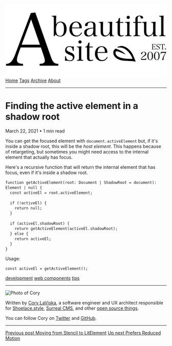 <a href="../../index.html" class="header-link"><img src="../../images/logos/wordmark.svg" alt="A Beautiful Site" class="wordmark" /></a> <a href="../../index.html" class="nav-item">Home</a> <a href="../../tags/index.html" class="nav-item">Tags</a> <a href="../index.html" class="nav-item">Archive</a> <a href="../../about/index.html" class="nav-item">About</a>

------------------------------------------------------------------------

Finding the active element in a shadow root
===========================================

March 22, 2021 • 1 min read

You can get the focused element with `document.activeElement` but, if it's inside a shadow root, this will be the *host element*. This happens because of retargeting, but sometimes you might need access to the internal element that actually has focus.

Here's a recursive function that will return the internal element that has focus, even if it's inside a shadow root.

    function getActiveElement(root: Document | ShadowRoot = document): Element | null {
      const activeEl = root.activeElement;

      if (!activeEl) {
        return null;
      }

      if (activeEl.shadowRoot) {
        return getActiveElement(activeEl.shadowRoot);
      } else {
        return activeEl;
      }
    }

Usage:

    const activeEl = getActiveElement();

<a href="../../tags/development/index.html" class="post-tag">development</a> <a href="../../tags/web%20components/index.html" class="post-tag">web components</a> <a href="../../tags/tips/index.html" class="post-tag">tips</a>

------------------------------------------------------------------------

<img src="http://0.gravatar.com/avatar/bf1b3b95fd5b096a3592247c29667b33?s=512" alt="Photo of Cory" class="avatar avatar-small" />

Written by [Cory LaViska](../../index-4.html), a software engineer and UX architect responsible for [Shoelace.style](https://shoelace.style/), [Surreal CMS](https://www.surrealcms.com/), and other [open source things](https://github.com/claviska).

You can follow Cory on [Twitter](https://twitter.com/claviska) and [GitHub](https://github.com/claviska).

------------------------------------------------------------------------

<a href="../moving-from-stencil-to-lit-element/index.html" class="post-nav-previous"><span class="small">Previous post</span> Moving from Stencil to LitElement</a> <a href="../prefers-reduced-motion/index.html" class="post-nav-next"><span class="small">Up next</span> Prefers Reduced Motion</a>

